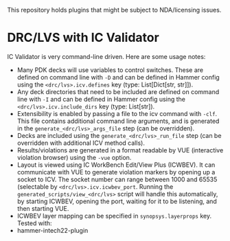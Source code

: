 This repository holds plugins that might be subject to NDA/licensing issues.

# DRC/LVS with IC Validator
IC Validator is very command-line driven. Here are some usage notes:
* Many PDK decks will use variables to control switches. These are defined on command line with `-D` and can be defined in Hammer config using the `<drc/lvs>.icv.defines` key (type: List[Dict[str, str]]).
* Any deck directories that need to be included are defined on command line with `-I` and can be defined in Hammer config using the `<drc/lvs>.icv.include_dirs` key (type: List[str]).
* Extensibility is enabled by passing a file to the icv command with `-clf`. This file contains additional command line arguments, and is generated in the `generate_<drc/lvs>_args_file` step (can be overridden).
* Decks are included using the `generate_<drc/lvs>_run_file` step (can be overridden with additional ICV method calls).
* Results/violations are generated in a format readable by VUE (interactive violation browser) using the `-vue` option.
* Layout is viewed using IC WorkBench Edit/View Plus (ICWBEV). It can communicate with VUE to generate violation markers by opening up a socket to ICV. The socket number can range between 1000 and 65535 (selectable by `<drc/lvs>.icv.icwbev_port`. Running the `generated_scripts/view_<drc/lvs>` script will handle this automatically, by starting ICWBEV, opening the port, waiting for it to be listening, and then starting VUE.
* ICWBEV layer mapping can be specified in `synopsys.layerprops` key.
Tested with:
* hammer-intech22-plugin
